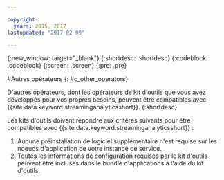 ```yaml
---

copyright:
  years: 2015, 2017
lastupdated: "2017-02-09"

---
```


<!-- Attribute definitions --> 
{:new_window: target="_blank"}
{:shortdesc: .shortdesc}
{:codeblock: .codeblock}
{:screen: .screen}
{:pre: .pre}

#Autres opérateurs
{: #c_other_operators}

D'autres opérateurs, dont les opérateurs de kit d'outils que vous avez développés pour vos propres besoins, peuvent être compatibles avec {{site.data.keyword.streaminganalyticsshort}}.
{:shortdesc}

Les kits d'outils doivent répondre aux critères suivants pour être compatibles avec {{site.data.keyword.streaminganalyticsshort}} :

1. Aucune préinstallation de logiciel supplémentaire n'est requise sur les noeuds d'application de votre instance de service.
2. Toutes les informations de configuration requises par le kit d'outils peuvent être incluses dans le bundle d'applications à l'aide du kit d'outils.
